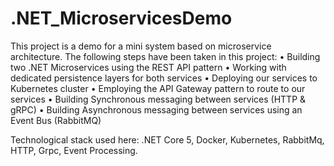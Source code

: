 # .NET_MicroservicesDemo
This project is a demo for a mini system based on microservice architecture. 
The following steps have been taken in this project: 
• Building two .NET Microservices using the REST API pattern 
• Working with dedicated persistence layers for both services 
• Deploying our services to Kubernetes cluster 
• Employing the API Gateway pattern to route to our services 
• Building Synchronous messaging between services (HTTP &amp; gRPC) 
• Building Asynchronous messaging between services using an Event Bus (RabbitMQ)

Technological stack used here: .NET Core 5, Docker, Kubernetes, RabbitMq, HTTP, Grpc, Event Processing.
